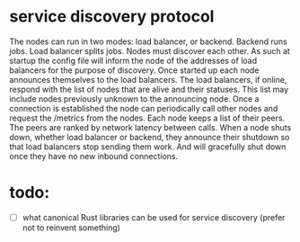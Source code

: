 # service discovery protocol

The nodes can run in two modes: load balancer, or backend. Backend runs jobs. Load balancer splits jobs.
Nodes must discover each other.
As such at startup the config file will inform the node of the addresses of load balancers for the purpose of discovery.
Once started up each node announces themselves to the load balancers.
The load balancers, if online, respond with the list of nodes that are alive and their statuses. This list may include nodes previously unknown to the announcing node.
Once a connection is established the node can periodically call other nodes and request the /metrics from the nodes.
Each node keeps a list of their peers. The peers are ranked by network latency between calls.
When a node shuts down, whether load balancer or backend, they announce their shutdown so that load balancers stop sending them work. And will gracefully shut down once they have no new inbound connections.

# todo:
- [ ] what canonical Rust libraries can be used for service discovery (prefer not to reinvent something)

